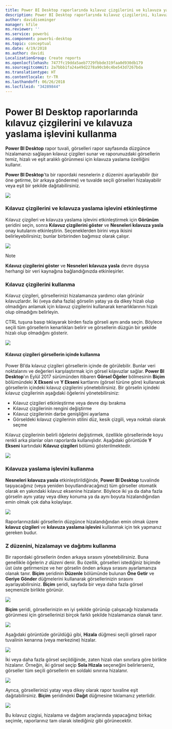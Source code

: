 ```yaml
---
title: Power BI Desktop raporlarında kılavuz çizgilerini ve kılavuza yaslama işlevini kullanma
description: Power BI Desktop raporlarında kılavuz çizgilerini, kılavuza yaslama işlevini, z düzenini, hizalamayı ve dağıtımı kullanma
author: davidiseminger
manager: kfile
ms.reviewer: ''
ms.service: powerbi
ms.component: powerbi-desktop
ms.topic: conceptual
ms.date: 4/19/2018
ms.author: davidi
LocalizationGroup: Create reports
ms.openlocfilehash: 7477fc19dda5aeb7729fbbde319faa0d930db179
ms.sourcegitcommit: 2a7bbb1fa24a49d2278a90cb0c4be543d7267bda
ms.translationtype: HT
ms.contentlocale: tr-TR
ms.lasthandoff: 06/26/2018
ms.locfileid: "34289844"
---
```

# <a name="use-gridlines-and-snap-to-grid-in-power-bi-desktop-reports"></a>Power BI Desktop raporlarında kılavuz çizgilerini ve kılavuza yaslama işlevini kullanma
**Power BI Desktop** rapor tuvali, görselleri rapor sayfasında düzgünce hizalamanızı sağlayan kılavuz çizgileri sunar ve raporunuzdaki görsellerin temiz, hizalı ve eşit aralıklı görünmesi için kılavuza yaslama özelliğini kullanır.

**Power BI Desktop**'ta bir rapordaki nesnelerin z düzenini ayarlayabilir (bir öne getirme, bir arkaya gönderme) ve tuvalde seçili görselleri hizalayabilir veya eşit bir şekilde dağıtabilirsiniz.

![](media/desktop-gridlines-snap-to-grid/snap-to-grid_0.png)

### <a name="enabling-gridlines-and-snap-to-grid"></a>Kılavuz çizgilerini ve kılavuza yaslama işlevini etkinleştirme
Kılavuz çizgileri ve kılavuza yaslama işlevini etkinleştirmek için **Görünüm** şeridini seçin, sonra **Kılavuz çizgilerini göster** ve **Nesneleri kılavuza yasla** onay kutularını etkinleştirin. Seçeneklerden birini veya ikisini belirleyebilirsiniz; bunlar birbirinden bağımsız olarak çalışır.

![](media/desktop-gridlines-snap-to-grid/snap-to-grid_1.png)

> [!NOTE]
> **Kılavuz çizgilerini göster** ve **Nesneleri kılavuza yasla** devre dışıysa herhangi bir veri kaynağına bağlandığınızda etkinleşirler.
> 
> 

### <a name="using-gridlines"></a>Kılavuz çizgilerini kullanma
Kılavuz çizgileri, görsellerinizi hizalamanıza yardımcı olan görünür kılavuzlardır. İki (veya daha fazla) görselin yatay ya da dikey hizalı olup olmadığını anlamak için kılavuz çizgilerini kullanarak kenarlıklarının hizalı olup olmadığını belirleyin.

CTRL tuşuna basıp tıklayarak birden fazla görseli aynı anda seçin. Böylece seçili tüm görsellerin kenarlıkları belirir ve görsellerin düzgün bir şekilde hizalı olup olmadığını gösterir.

![](media/desktop-gridlines-snap-to-grid/snap-to-grid_2.png)

#### <a name="using-gridlines-inside-visuals"></a>Kılavuz çizgileri görsellerin içinde kullanma
Power BI’da kılavuz çizgileri görsellerin içinde de görülebilir. Bunlar veri noktalarını ve değerleri karşılaştırmak için görsel kılavuzlar sağlar. **Power BI Desktop**'ın Eylül 2017 sürümünden itibaren **Görsel Öğeler** bölmesinin **Biçim** bölümündeki **X Ekseni** ve **Y Ekseni** kartlarını (görsel türüne göre) kullanarak görsellerin içindeki kılavuz çizgilerini yönetebilirsiniz. Bir görselin içindeki kılavuz çizgilerinin aşağıdaki öğelerini yönetebilirsiniz:

* Kılavuz çizgileri etkinleştirme veya devre dışı bırakma
* Kılavuz çizgilerinin rengini değiştirme
* Kılavuz çizgilerinin darbe genişliğini ayarlama
* Görseldeki kılavuz çizgilerinin stilini düz, kesik çizgili, veya noktalı olarak seçme

Kılavuz çizgilerinin belirli öğelerini değiştirmek, özellikle görsellerinde koyu renkli arka planlar olan raporlarda kullanışlıdır. Aşağıdaki görüntüde **Y Ekseni** kartındaki **Kılavuz çizgileri** bölümü gösterilmektedir.

![](media/desktop-gridlines-snap-to-grid/snap-to-grid_9.png)

### <a name="using-snap-to-grid"></a>Kılavuza yaslama işlevini kullanma
**Nesneleri kılavuza yasla** etkinleştirildiğinde, **Power BI Desktop** tuvalinde taşıyacağınız (veya yeniden boyutlandıracağınız) tüm görseller otomatik olarak en yakındaki kılavuz eksenine hizalanır. Böylece iki ya da daha fazla görselin aynı yatay veya dikey konuma ya da aynı boyuta hizalandığından emin olmak çok daha kolaylaşır.

![](media/desktop-gridlines-snap-to-grid/snap-to-grid_3.png)

Raporlarınızdaki görsellerin düzgünce hizalandığından emin olmak üzere **kılavuz çizgileri** ve **kılavuza yaslama işlevini** kullanmak için tek yapmanız gereken budur.

### <a name="using-z-order-align-and-distribute"></a>Z düzenini, hizalamayı ve dağıtımı kullanma
Bir rapordaki görsellerin önden arkaya sırasını yönetebilirsiniz. Buna genellikle öğelerin *z düzeni* denir. Bu özellik, görselleri istediğiniz biçimde üst üste getirmenize ve her görselin önden arkaya sırasını ayarlamanıza olanak tanır. **Biçim** şeridinin **Düzenle** bölümünde bulunan **Öne Getir** ve **Geriye Gönder** düğmelerini kullanarak görsellerinizin sırasını ayarlayabilirsiniz. **Biçim** şeridi, sayfada bir veya daha fazla görsel seçmenizle birlikte görünür.

![](media/desktop-gridlines-snap-to-grid/snap-to-grid_4.png)

**Biçim** şeridi, görsellerinizin en iyi şekilde görünüp çalışacağı hizalamada görünmesi için görsellerinizi birçok farklı şekilde hizalamanıza olanak tanır.

![](media/desktop-gridlines-snap-to-grid/snap-to-grid_5.png)

Aşağıdaki görüntüde görüldüğü gibi, **Hizala** düğmesi seçili görseli rapor tuvalinin kenarına (veya merkezine) hizalar.

![](media/desktop-gridlines-snap-to-grid/snap-to-grid_6.png)

İki veya daha fazla görsel seçildiğinde, zaten hizalı olan sınırlara göre birlikte hizalanır. Örneğin, iki görsel seçip **Sola Hizala** seçeneğini belirlerseniz, görseller tüm seçili görsellerin en soldaki sınırına hizalanır.

![](media/desktop-gridlines-snap-to-grid/snap-to-grid_7.png)

Ayrıca, görsellerinizi yatay veya dikey olarak rapor tuvaline eşit dağıtabilirsiniz. **Biçim** şeridindeki **Dağıt** düğmesine tıklamanız yeterlidir.

![](media/desktop-gridlines-snap-to-grid/snap-to-grid_8.png)

Bu kılavuz çizgisi, hizalama ve dağıtım araçlarında yapacağınız birkaç seçimle, raporlarınız tam olarak istediğiniz gibi görünecektir.

